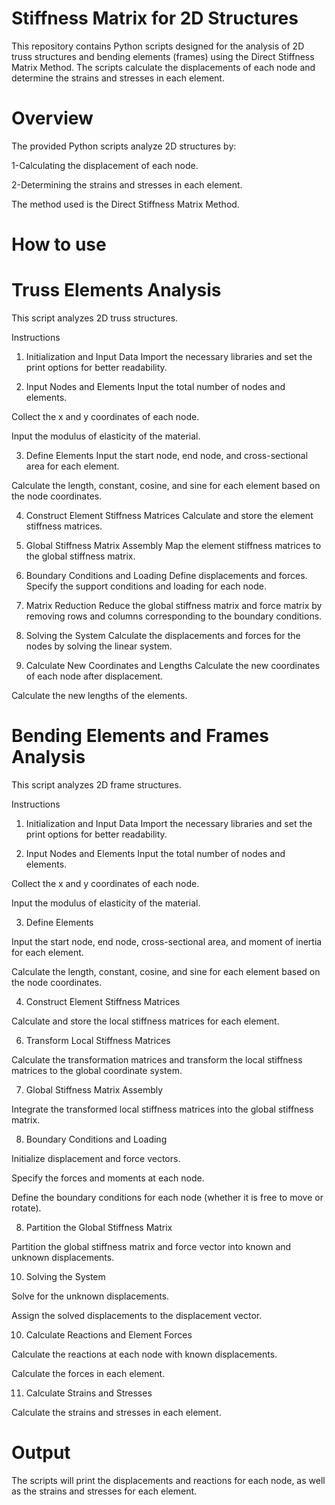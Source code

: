 # Stiffness Matrix for 2D Structures
This repository contains Python scripts designed for the analysis of 2D truss structures and bending elements (frames) using the Direct Stiffness Matrix Method. The scripts calculate the displacements of each node and determine the strains and stresses in each element.
# Overview
The provided Python scripts analyze 2D structures by:

1-Calculating the displacement of each node.

2-Determining the strains and stresses in each element.

The method used is the Direct Stiffness Matrix Method.

# How to use 
# Truss Elements Analysis

This script analyzes 2D truss structures.

Instructions

1. Initialization and Input Data
Import the necessary libraries and set the print options for better readability.

2. Input Nodes and Elements
Input the total number of nodes and elements.

Collect the x and y coordinates of each node.

Input the modulus of elasticity of the material.

3. Define Elements
Input the start node, end node, and cross-sectional area for each element.

Calculate the length, constant, cosine, and sine for each element based on the node coordinates.

4. Construct Element Stiffness Matrices
Calculate and store the element stiffness matrices.

5. Global Stiffness Matrix Assembly
Map the element stiffness matrices to the global stiffness matrix.

6. Boundary Conditions and Loading
Define displacements and forces. Specify the support conditions and loading for each node.

7. Matrix Reduction
Reduce the global stiffness matrix and force matrix by removing rows and columns corresponding to the boundary conditions.

8. Solving the System
Calculate the displacements and forces for the nodes by solving the linear system.

9. Calculate New Coordinates and Lengths
Calculate the new coordinates of each node after displacement.

Calculate the new lengths of the elements.

# Bending Elements and Frames Analysis

This script analyzes 2D frame structures.

Instructions
1. Initialization and Input Data
Import the necessary libraries and set the print options for better readability.

2. Input Nodes and Elements
Input the total number of nodes and elements.

Collect the x and y coordinates of each node.

Input the modulus of elasticity of the material.

3. Define Elements
   
Input the start node, end node, cross-sectional area, and moment of inertia for each element.

Calculate the length, constant, cosine, and sine for each element based on the node coordinates.

4. Construct Element Stiffness Matrices
   
Calculate and store the local stiffness matrices for each element.

6. Transform Local Stiffness Matrices
   
Calculate the transformation matrices and transform the local stiffness matrices to the global coordinate system.

7. Global Stiffness Matrix Assembly
   
Integrate the transformed local stiffness matrices into the global stiffness matrix.

8. Boundary Conditions and Loading
   
Initialize displacement and force vectors.

Specify the forces and moments at each node.

Define the boundary conditions for each node (whether it is free to move or rotate).

8. Partition the Global Stiffness Matrix
   
Partition the global stiffness matrix and force vector into known and unknown displacements.

10. Solving the System
    
Solve for the unknown displacements.

Assign the solved displacements to the displacement vector.

10. Calculate Reactions and Element Forces
    
Calculate the reactions at each node with known displacements.

Calculate the forces in each element.

11. Calculate Strains and Stresses

Calculate the strains and stresses in each element.

# Output

The scripts will print the displacements and reactions for each node, as well as the strains and stresses for each element.
